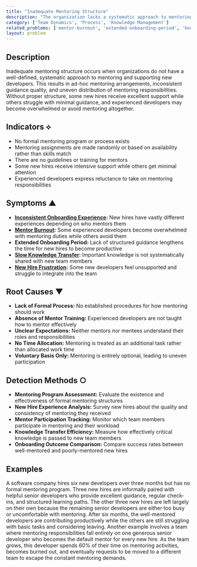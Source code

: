 ```yaml
---
title: "Inadequate Mentoring Structure"
description: "The organization lacks a systematic approach to mentoring new developers, leading to inconsistent guidance and support."
category: ['Team Dynamics', 'Process', 'Knowledge Management']
related_problems: ['mentor-burnout', 'extended-onboarding-period', 'knowledge-silos']
layout: problem
---
```


## Description

Inadequate mentoring structure occurs when organizations do not have a well-defined, systematic approach to mentoring and supporting new developers. This results in ad-hoc mentoring arrangements, inconsistent guidance quality, and uneven distribution of mentoring responsibilities. Without proper structure, some new hires receive excellent support while others struggle with minimal guidance, and experienced developers may become overwhelmed or avoid mentoring altogether.

## Indicators ⟡

- No formal mentoring program or process exists
- Mentoring assignments are made randomly or based on availability rather than skills match
- There are no guidelines or training for mentors
- Some new hires receive intensive support while others get minimal attention
- Experienced developers express reluctance to take on mentoring responsibilities

## Symptoms ▲

- **[Inconsistent Onboarding Experience](inconsistent-onboarding-experience.md):** New hires have vastly different experiences depending on who mentors them
- **[Mentor Burnout](mentor-burnout.md):** Some experienced developers become overwhelmed with mentoring duties while others avoid them
- **Extended Onboarding Period:** Lack of structured guidance lengthens the time for new hires to become productive
- **[Slow Knowledge Transfer](slow-knowledge-transfer.md):** Important knowledge is not systematically shared with new team members
- **[New Hire Frustration](new-hire-frustration.md):** Some new developers feel unsupported and struggle to integrate into the team

## Root Causes ▼

- **Lack of Formal Process:** No established procedures for how mentoring should work
- **Absence of Mentor Training:** Experienced developers are not taught how to mentor effectively
- **Unclear Expectations:** Neither mentors nor mentees understand their roles and responsibilities
- **No Time Allocation:** Mentoring is treated as an additional task rather than allocated work time
- **Voluntary Basis Only:** Mentoring is entirely optional, leading to uneven participation

## Detection Methods ○

- **Mentoring Program Assessment:** Evaluate the existence and effectiveness of formal mentoring structures
- **New Hire Experience Analysis:** Survey new hires about the quality and consistency of mentoring they received
- **Mentor Participation Tracking:** Monitor which team members participate in mentoring and their workload
- **Knowledge Transfer Efficiency:** Measure how effectively critical knowledge is passed to new team members
- **Onboarding Outcome Comparison:** Compare success rates between well-mentored and poorly-mentored new hires

## Examples

A software company hires six new developers over three months but has no formal mentoring program. Three new hires are informally paired with helpful senior developers who provide excellent guidance, regular check-ins, and structured learning paths. The other three new hires are left largely on their own because the remaining senior developers are either too busy or uncomfortable with mentoring. After six months, the well-mentored developers are contributing productively while the others are still struggling with basic tasks and considering leaving. Another example involves a team where mentoring responsibilities fall entirely on one generous senior developer who becomes the default mentor for every new hire. As the team grows, this developer spends 60% of their time on mentoring activities, becomes burned out, and eventually requests to be moved to a different team to escape the constant mentoring demands.